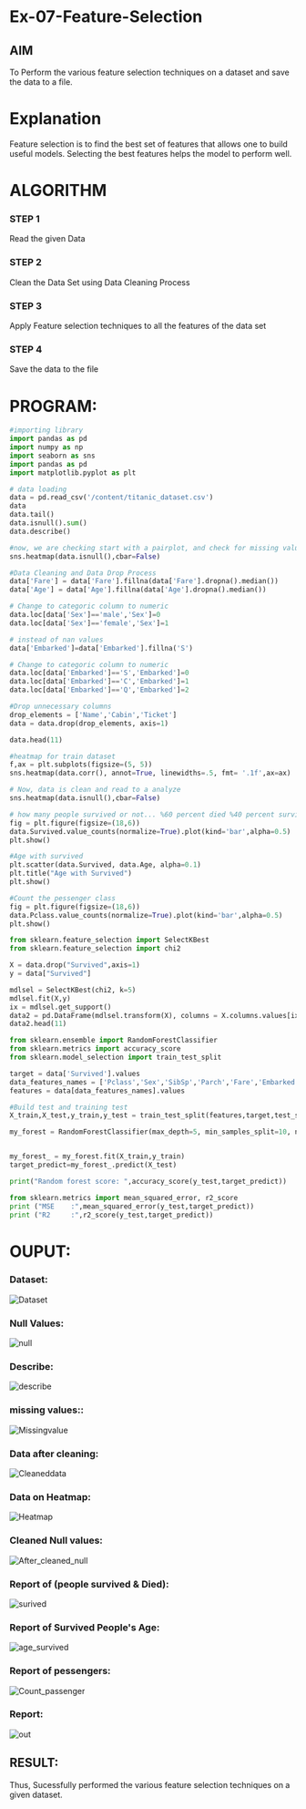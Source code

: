# Ex-07-Feature-Selection

## AIM

To Perform the various feature selection techniques on a dataset and save the data to a file.

# Explanation

Feature selection is to find the best set of features that allows one to build useful models.
Selecting the best features helps the model to perform well.

# ALGORITHM

### STEP 1

Read the given Data

### STEP 2

Clean the Data Set using Data Cleaning Process

### STEP 3

Apply Feature selection techniques to all the features of the data set

### STEP 4

Save the data to the file

# PROGRAM:

```py
#importing library
import pandas as pd
import numpy as np
import seaborn as sns
import pandas as pd
import matplotlib.pyplot as plt

# data loading
data = pd.read_csv('/content/titanic_dataset.csv')
data
data.tail()
data.isnull().sum()
data.describe()

#now, we are checking start with a pairplot, and check for missing values
sns.heatmap(data.isnull(),cbar=False)

#Data Cleaning and Data Drop Process
data['Fare'] = data['Fare'].fillna(data['Fare'].dropna().median())
data['Age'] = data['Age'].fillna(data['Age'].dropna().median())

# Change to categoric column to numeric
data.loc[data['Sex']=='male','Sex']=0
data.loc[data['Sex']=='female','Sex']=1

# instead of nan values
data['Embarked']=data['Embarked'].fillna('S')

# Change to categoric column to numeric
data.loc[data['Embarked']=='S','Embarked']=0
data.loc[data['Embarked']=='C','Embarked']=1
data.loc[data['Embarked']=='Q','Embarked']=2

#Drop unnecessary columns
drop_elements = ['Name','Cabin','Ticket']
data = data.drop(drop_elements, axis=1)

data.head(11)

#heatmap for train dataset
f,ax = plt.subplots(figsize=(5, 5))
sns.heatmap(data.corr(), annot=True, linewidths=.5, fmt= '.1f',ax=ax)

# Now, data is clean and read to a analyze
sns.heatmap(data.isnull(),cbar=False)

# how many people survived or not... %60 percent died %40 percent survived
fig = plt.figure(figsize=(18,6))
data.Survived.value_counts(normalize=True).plot(kind='bar',alpha=0.5)
plt.show()

#Age with survived
plt.scatter(data.Survived, data.Age, alpha=0.1)
plt.title("Age with Survived")
plt.show()

#Count the pessenger class
fig = plt.figure(figsize=(18,6))
data.Pclass.value_counts(normalize=True).plot(kind='bar',alpha=0.5)
plt.show()

from sklearn.feature_selection import SelectKBest
from sklearn.feature_selection import chi2

X = data.drop("Survived",axis=1)
y = data["Survived"]

mdlsel = SelectKBest(chi2, k=5)
mdlsel.fit(X,y)
ix = mdlsel.get_support()
data2 = pd.DataFrame(mdlsel.transform(X), columns = X.columns.values[ix]) # en iyi leri aldi... 7 tane...
data2.head(11)

from sklearn.ensemble import RandomForestClassifier
from sklearn.metrics import accuracy_score
from sklearn.model_selection import train_test_split

target = data['Survived'].values
data_features_names = ['Pclass','Sex','SibSp','Parch','Fare','Embarked','Age']
features = data[data_features_names].values

#Build test and training test
X_train,X_test,y_train,y_test = train_test_split(features,target,test_size=0.3,random_state=42)

my_forest = RandomForestClassifier(max_depth=5, min_samples_split=10, n_estimators=500, random_state=5,criterion = 'entropy')


my_forest_ = my_forest.fit(X_train,y_train)
target_predict=my_forest_.predict(X_test)

print("Random forest score: ",accuracy_score(y_test,target_predict))

from sklearn.metrics import mean_squared_error, r2_score
print ("MSE    :",mean_squared_error(y_test,target_predict))
print ("R2     :",r2_score(y_test,target_predict))
```

# OUPUT:

### Dataset:

![Dataset](https://user-images.githubusercontent.com/94525786/235351611-43c1d068-0709-4fbf-8b6b-18b2de8316a1.png)

### Null Values:

![null](https://user-images.githubusercontent.com/94525786/235351619-f55d5efd-501f-43e6-990d-1cc9659bbed6.png)

### Describe:

![describe](https://user-images.githubusercontent.com/94525786/235351621-a92e1da3-10c2-42cd-b0af-e0c611ce8694.png)

### missing values::

![Missingvalue](https://user-images.githubusercontent.com/94525786/235351625-65cdf214-7952-4968-ad7c-6610974d7ebd.png)

### Data after cleaning:

![Cleaneddata](https://user-images.githubusercontent.com/94525786/235351633-073a22ba-3c47-4133-85d4-c681e03a0c35.png)

### Data on Heatmap:

![Heatmap](https://user-images.githubusercontent.com/94525786/235351639-bb34ace7-c70a-43bf-8ff1-7dca4d41b725.png)

### Cleaned Null values:

![After_cleaned_null](https://user-images.githubusercontent.com/94525786/235351652-e1b2e383-6355-4487-9c07-58de31302e76.png)

### Report of (people survived & Died):

![surived](https://user-images.githubusercontent.com/94525786/235351659-019b0b7c-2b73-47f4-97b6-fa9706eac6cf.png)

### Report of Survived People's Age:

![age_survived](https://user-images.githubusercontent.com/94525786/235351710-0b936617-f531-4f71-b891-f72d583725a8.png)

### Report of pessengers:

![Count_passenger](https://user-images.githubusercontent.com/94525786/235351692-d8157671-3066-486d-ad32-59fd2812edef.png)

### Report:

![out](https://user-images.githubusercontent.com/94525786/235351718-94c2066b-30db-4226-9628-90dedb731ff7.png)

## RESULT:

Thus, Sucessfully performed the various feature selection techniques on a given dataset.
